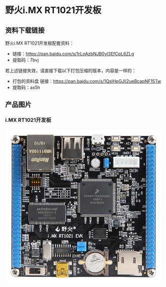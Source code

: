 [](ebf_i.mx-rt1021)

# 野火i.MX RT1021开发板

## 资料下载链接
野火i.MX RT1021开发板配套资料：


* 链接：<https://pan.baidu.com/s/1rLoAzbNJB0yl3EfCpL6ZLg>
* 提取码：7bvj 


若上述链接失效，请直接下载以下打包压缩的版本，内容是一样的：
* 打包的资料盘 链接：<https://pan.baidu.com/s/1QsIHpGJlj2ueBcapNF15Tw> 
* 提取码：ax5h 



## 产品图片
### i.MX RT1021开发板

![野火i.MX RT1021开发板](../images/imxrt/rt1021/imxrt1021.jpg)